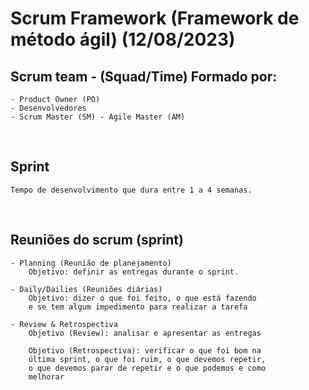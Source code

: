 # Scrum Framework (Framework de método ágil) (12/08/2023)
    
## Scrum team - (Squad/Time) Formado por:
    - Product Owner (PO)
    - Desenvolvedores
    - Scrum Master (SM) - Agile Master (AM)

<br>

## Sprint
    Tempo de desenvolvimento que dura entre 1 a 4 semanas.

<br>

## Reuniões do scrum (sprint)
    - Planning (Reunião de planejamento)
        Objetivo: definir as entregas durante o sprint.

    - Daily/Dailies (Reuniões diárias)
        Objetivo: dizer o que foi feito, o que está fazendo
        e se tem algum impedimento para realizar a tarefa

    - Review & Retrospectiva
        Objetivo (Review): analisar e apresentar as entregas

        Objetivo (Retrospectiva): verificar o que foi bom na
        última sprint, o que foi ruim, o que devemos repetir,
        o que devemos parar de repetir e o que podemos e como
        melhorar